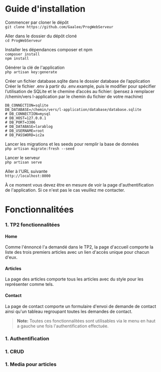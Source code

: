 # Guide d'installation

Commencer par cloner le dépôt  
`git clone https://github.com/Gaalee/ProgWebServeur`

Aller dans le dossier du dépôt cloné  
`cd ProgWebServeur`

Installer les dépendances composer et npm  
`composer install`  
`npm install`

Générer la clé de l'application  
`php artisan key:generate`

Créer un fichier database.sqlite dans le dossier database de l’application  
Créer le fichier .env à partir du .env.example, puis le modifier pour spécifier l’utilisation de SQLite et le chemine d’accès au fichier: (pensez à remplacer /chemin/vers l-application par le chemin du fichier de votre machine)  
```
DB_CONNECTION=sqlite
DB_DATABASE=/chemin/vers/l-application/database/database.sqlite
# DB_CONNECTION=mysql
# DB_HOST=127.0.0.1
# DB_PORT=3306
# DB_DATABASE=larablog
# DB_USERNAME=root
# DB_PASSWORD=ic2a
```
Lancer les migrations et les seeds pour remplir la base de données  
`php artisan migrate:fresh --seed`

Lancer le serveur  
`php artisan serve`

Aller à l'URL suivante  
`http://localhost:8000`

À ce moment vous devez être en mesure de voir la page d'authentification de l'application. Si ce n'est pas le cas veuillez me contacter.


# Fonctionnalitées
### 1. TP2 fonctionnalitées
#### Home  
Comme l'énnoncé l'a demandé dans le TP2, la page d'accueil comporte la liste des trois premiers articles avec un lien d'accès unique pour chacun d'eux.
#### Articles
La page des articles comporte tous les articles avec du style pour les représenter comme tels.
#### Contact  
La page de contact comporte un formulaire d'envoi de demande de contact ainsi qu'un tableau regroupant toutes les demandes de contact.
> **Note:** Toutes ces fonctionnalitées sont utilisables via le menu en haut a gauche une fois l'authentification effectuée.  
### 1. Authentification
### 1. CRUD
### 1. Media pour articles